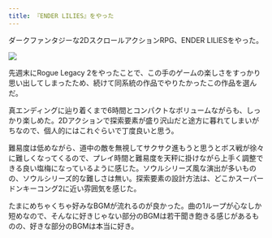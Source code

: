 ```yaml
---
title: 『ENDER LILIES』をやった
---
```

ダークファンタジーな2DスクロールアクションRPG、ENDER LILIESをやった。

![](https://lh3.googleusercontent.com/docs/AG8NV2YnUY4gO9PWPtWc2r8QqtjiQJCF4EdVcyzm8ngIP_f4kzMFchrTbGDmhQ10wyOCBoC4jT98mkJWOdj1b7G2d8KFJPe7DOwt25AbJSLHB4RLV16tKY0xrC-cFNr2k83v8ycG8jLiDhPY6AmxP2YgoDWkZV6SQrS3I-JtPxB-Wt8qhAYTzPh60HeBetQvVxyvRJD-8R2OhTLXVphJAiigrF4p3sFRaYeKeimDcjh_jZ_VfyM6_0N2INyg1mkVGadYbZUA0Zfrbc7k0erjvOb5JhVT4QAwtq1Nnp8dW6nxZcgPPiPHc_ZubniBHmN_2sULqc2LQ_p98vYeLmEqi0VidgLMzHOi0bo85bwePhboqqRX7J_2Oqrw0SpZJjzvEO5xjEFFU-kNz-1gd_WI4a64T96Qd2gNI5oE4Rtr2k5HZMbW1LPG9tRsvwv6ekO9sWUZWxpkOiYZ3ArhIxSMt-17RatXy2USov7XfRUopEF6A_Nt3_FJEhPomb9N1HfTsYXhbDEQKpiLn47wefoPcdgAhuA0BwT8PF3eBHQNV2Tol-0Bg9EWGTYfBuCxg3fMDLeaD7JXI_JIVoutNrsVdKpJiXdoIx61rg7GiszyZhVL9BXTChENqgZGkwvMIrI9BraQkzjhxaTHwVPqVjwnnj8bVwTcjdSGMJ2XrdoDZQ3R-MVeSToBG-eDdJw5F9j5EqkkLa465H5MWk-bw_EOzKTFA_DXmvh8PoWCGcCLIso5Bks_eabkXcSsmab1k6LwZefhjuW1NjUOqCELDYmo74ZRFDGDk95EJjAix7GhNn2PBLPcU3jXlQTY0ERno7xTpTJOBqjhpmTNjLNETo9t855ycOAqVukG9JHkTdGKXWdtU_YGB57BeYy_9u-U-KMtan_eGicYkS_RM79NDspDCoYdiowtM9jTpgkY4TROt5z9D5jJLRlsEpczuArD3n6OlBOX4qrEYNS2311EX7GB1npUOClq0TY2nfgqn9tYs1XtYAc-UsPpBqgN-ZqlKYp0ggJzYg0pGaweBl5puujotifzcuIklVZTdJL5aLykMew51us1V5dq_haz7yTni1CnvMpm-DFL7yNwjST6Kaiw-YBDzhJJGvpE0N2WrAOMRhuXukBcR3jNpwix_0n4dLIEoYRJlGwYjpHd0KgPkphr5sWOVdek85TmvnNSHL4J_m-hKCPU2UtXVQAj2shL0O7sKbmkXtav2CGV6VkLcYpYSXoXOnICGqytxvpNZ3atre5c62GLHGCccQ)

先週末にRogue Legacy 2をやったことで、この手のゲームの楽しさをすっかり思い出してしまったため、続けて同系統の作品でやりたかったこの作品を選んだ。

真エンディングに辿り着くまで6時間とコンパクトなボリュームながらも、しっかり楽しめた。2Dアクションで探索要素が盛り沢山だと途方に暮れてしまいがちなので、個人的にはこれぐらいで丁度良いと思う。

難易度は低めながら、道中の敵を無視してサクサク進もうと思うとボス戦が徐々に難しくなってくるので、プレイ時間と難易度を天秤に掛けながら上手く調整できる良い塩梅になっているように感じた。ソウルシリーズ風な演出が多いものの、ソウルシリーズ的な難しさは無い。探索要素の設計方法は、どこかスーパードンキーコング2に近い雰囲気を感じた。

たまにめちゃくちゃ好みなBGMが流れるのが良かった。曲の1ループが心なしか短めなので、そんなに好きじゃない部分のBGMは若干聞き飽きる感じがあるものの、好きな部分のBGMは本当に好き。
